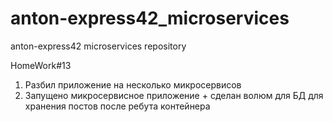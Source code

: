 # anton-express42_microservices
anton-express42 microservices repository

HomeWork#13
1) Разбил приложение на несколько микросервисов
2) Запущено микросервисное приложение + сделан волюм для БД для хранения постов после ребута контейнера
